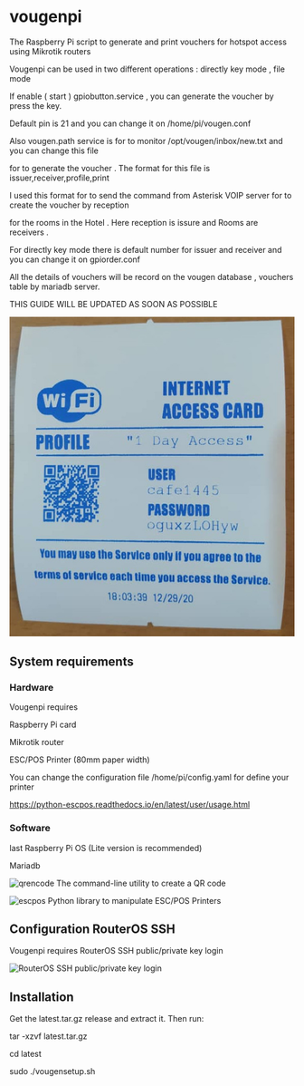 # vougenpi
The Raspberry Pi script to generate and print vouchers for hotspot access using Mikrotik routers 

Vougenpi can be used in two different operations : directly key mode , file mode

If enable ( start ) gpiobutton.service , you can generate the voucher by press the key.

Default pin is 21 and you can change it on /home/pi/vougen.conf

Also vougen.path service is for to monitor /opt/vougen/inbox/new.txt and you can change this file

for to generate the voucher . The format for this file is           issuer,receiver,profile,print

I used this format for to send the command from Asterisk VOIP server for to create the voucher by reception

for the rooms in the Hotel . Here reception is issure and Rooms are receivers .

For directly key mode there is default number for issuer and receiver and you can change it on gpiorder.conf

All the details of vouchers will be record on the vougen database , vouchers table by mariadb server.

THIS GUIDE WILL BE UPDATED AS SOON AS POSSIBLE

![samplevoucher](samplevoucher.png)
## System requirements
### Hardware
Vougenpi requires

Raspberry Pi card

Mikrotik router

ESC/POS Printer (80mm paper width)

You can change the configuration file /home/pi/config.yaml for define your printer

https://python-escpos.readthedocs.io/en/latest/user/usage.html

### Software

last Raspberry Pi OS (Lite version is recommended)

Mariadb

![qrencode](https://fukuchi.org/works/qrencode/) The command-line utility to create a QR code

![escpos](https://github.com/python-escpos/python-escpos) Python library to manipulate ESC/POS Printers

## Configuration RouterOS SSH
Vougenpi requires RouterOS SSH public/private key login 

![RouterOS SSH public/private key login](https://wiki.mikrotik.com/wiki/Use_SSH_to_execute_commands_(public/private_key_login))

## Installation 
Get the latest.tar.gz release and extract it. Then run:

tar -xzvf latest.tar.gz

cd latest

sudo ./vougensetup.sh

